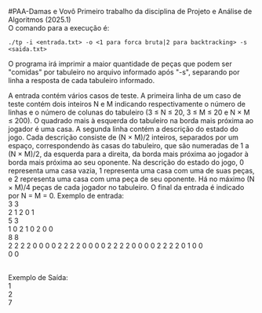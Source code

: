 #PAA-Damas e Vovô
Primeiro trabalho da disciplina de Projeto e Análise de Algoritmos (2025.1)</br>
O comando para a execução é: 

    ./tp -i <entrada.txt> -o <1 para forca bruta|2 para backtracking> -s <saida.txt>

O programa irá imprimir a maior quantidade de peças que podem ser "comidas" por tabuleiro no arquivo informado após "-s", separando por linha a resposta de cada tabuleiro informado.</br>

A entrada contém vários casos de teste. A primeira linha de um caso de teste contém dois inteiros N e M indicando respectivamente o número de linhas e o número de colunas do tabuleiro
(3 ≤ N ≤ 20, 3 ≤ M ≤ 20 e N × M ≤ 200). O quadrado mais à esquerda do tabuleiro na borda
mais próxima ao jogador é uma casa. A segunda linha contém a descrição do estado do jogo.
Cada descrição consiste de (N × M)/2 inteiros, separados por um espaço, correspondendo às
casas do tabuleiro, que são numeradas de 1 a (N × M)/2, da esquerda para a direita, da borda
mais próxima ao jogador à borda mais próxima ao seu oponente. Na descrição do estado do jogo, 0
representa uma casa vazia, 1 representa uma casa com uma de suas peças, e 2 representa uma casa
com uma peça de seu oponente. Há no máximo (N × M)/4 peças de cada jogador no tabuleiro. O
final da entrada é indicado por N = M = 0.
Exemplo de entrada:</br>
3 3</br>
2 1 2 0 1</br>
5 3</br>
1 0 2 1 0 2 0 0</br>
8 8</br>
2 2 2 2 0 0 0 0 2 2 2 2 0 0 0 0 2 2 2 2 0 0 0 0 2 2 2 2 0 1 0 0</br>
0 0</br>

</br>Exemplo de Saída:</br>
1</br>
2</br>
7</br>
